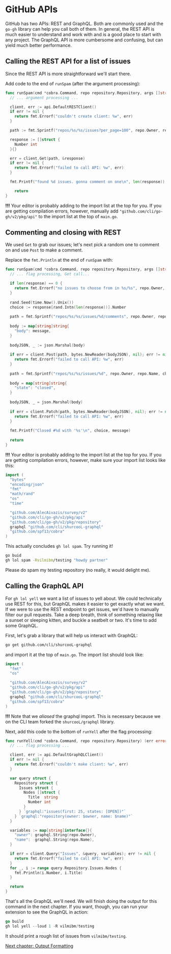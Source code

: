 # GitHub APIs

GitHub has two APIs: REST and GraphQL. Both are commonly used and the `go-gh` library can help you call both of them. In general, the REST API is much easier to understand and work with and is a good place to start with any project. The GraphQL API is more cumbersome and confusing, but can yield much better performance.

## Calling the REST API for a list of issues

Since the REST API is more straightforward we'll start there.

Add code to the end of `runSpam` (after the argument processing):

```go
func runSpam(cmd *cobra.Command, repo repository.Repository, args []string) (err error) {
  // ... argument processing ...

  client, err := api.DefaultRESTClient()
  if err != nil {
    return fmt.Errorf("couldn't create client: %w", err)
  }

  path := fmt.Sprintf("repos/%s/%s/issues?per_page=100", repo.Owner, repo.Name)

  response := []struct {
    Number int
  }{}

  err = client.Get(path, &response)
  if err != nil {
    return fmt.Errorf("failed to call API: %w", err)
  }

  fmt.Printf("found %d issues. gonna comment on one\n", len(response))

	return
}
```

**!!!** Your editor is probably adding to the import list at the top for you. If you are getting compilation errors, however, manually add `"github.com/cli/go-gh/v2/pkg/api"` to the import list at the top of `main.go`.

## Commenting and closing with REST

We used `Get` to grab our issues; let's next pick a random one to comment on and use `Post` to make a comment.

Replace the `fmt.Println` at the end of `runSpam` with:

```go
func runSpam(cmd *cobra.Command, repo repository.Repository, args []string) (err error) {
  // ... flag processing, Get call...

  if len(response) == 0 {
    return fmt.Errorf("no issues to choose from in %s/%s", repo.Owner, repo.Name)
  }
  
  rand.Seed(time.Now().Unix())
  choice := response[rand.Intn(len(response))].Number
  
  path = fmt.Sprintf("repos/%s/%s/issues/%d/comments", repo.Owner, repo.Name, choice)
  
  body := map[string]string{
    "body": message,
  }
  
  bodyJSON, _ := json.Marshal(body)
  
  if err = client.Post(path, bytes.NewReader(bodyJSON), nil); err != nil {
    return fmt.Errorf("failed to call API: %w", err)
  }
  
  path = fmt.Sprintf("repos/%s/%s/issues/%d", repo.Owner, repo.Name, choice)
  
  body = map[string]string{
    "state": "closed",
  }
  
  bodyJSON, _ = json.Marshal(body)
  
  if err = client.Patch(path, bytes.NewReader(bodyJSON), nil); err != nil {
    return fmt.Errorf("failed to call API: %w", err)
  }
  
  fmt.Printf("Closed #%d with '%s'\n", choice, message)
  
  return
}
```

**!!!** Your editor is probably adding to the import list at the top for you. If you are getting compilation errors, however, make sure your import list looks like this:

```go
import (
  "bytes"
  "encoding/json"
  "fmt"
  "math/rand"
  "os"
  "time"

  "github.com/AlecAivazis/survey/v2"
  "github.com/cli/go-gh/v2/pkg/api"
  "github.com/cli/go-gh/v2/pkg/repository"
  graphql "github.com/cli/shurcooL-graphql"
  "github.com/spf13/cobra"
)
```

This actually concludes `gh lol spam`. Try running it!

```bash
go buid
gh lol spam -Rvilmibm/testing "howdy partner"
```

Please do spam my testing repository (no really, it would delight me).

## Calling the GraphQL API

For `gh lol yell` we want a list of issues to yell about. We could technically use REST for this, but GraphQL makes it easier to get exactly what we want. If we were to use the REST endpoint to get issues, we'd have to manually filter our pull requests. Take a deep breath, think of something relaxing like a sunset or sleeping kitten, and buckle a seatbelt or two. It's time to add some GraphQL.

First, let's grab a library that will help us interact with GraphQL:

```bash
go get github.com/cli/shurcooL-graphql
```

and import it at the top of `main.go`. The import list should look like:

```go
import (
  "fmt"
  "os"

  "github.com/AlecAivazis/survey/v2"
  "github.com/cli/go-gh/v2/pkg/api"
  "github.com/cli/go-gh/v2/pkg/repository"
  graphql "github.com/cli/shurcooL-graphql"
  "github.com/spf13/cobra"
)
```

**!!!** Note that we _aliased_ the graphql import. This is necessary because we on the CLI team forked the `shurcooL/graphql` library.

Next, add this code to the bottom of `runYell` after the flag processing:

```go
func runYell(cmd *cobra.Command, repo repository.Repository) (err error) {
  // ... flag processing ...

  client, err := api.DefaultGraphQLClient()
  if err != nil {
    return fmt.Errorf("couldn't make client: %w", err)
  }

  var query struct {
    Repository struct {
      Issues struct {
        Nodes []struct {
          Title  string
          Number int
        }
      } `graphql:"issues(first: 25, states: [OPEN])"`
    } `graphql:"repository(owner: $owner, name: $name)"`
  }

  variables := map[string]interface{}{
    "owner": graphql.String(repo.Owner),
    "name":  graphql.String(repo.Name),
  }

  if err = client.Query("Issues", &query, variables); err != nil {
    return fmt.Errorf("failed to call API: %w", err)
  }
  for _, i := range query.Repository.Issues.Nodes {
    fmt.Println(i.Number, i.Title)
  }

  return
}
```

That's all the GraphQL we'll need. We will finish doing the output for this command in the next chapter. If you want, though, you can run your extension to see the GraphQL in action:

```go
go build
gh lol yell --loud 1 -R vilmibm/testing
```

It should print a rough list of issues from `vilmibm/testing`.

[Next chapter: Output Formatting](07.md)
